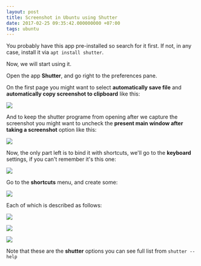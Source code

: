 ```yaml
---
layout: post
title: Screenshot in Ubuntu using Shutter
date: 2017-02-25 09:35:42.000000000 +07:00
tags: ubuntu
---
```

You probably have this app pre-installed so search for it first.
If not, in any case, install it via `apt install shutter`.

Now, we will start using it.

Open the app **Shutter**, and go right to the preferences pane.

On the first page you might want to select **automatically save file** and **automatically copy screenshot to clipboard** like this:

![](/content/images/2017/02/Shutter---Preferences_013-1.png)

And to keep the shutter programe from opening after we capture the screenshot you might want to uncheck the **present main window after taking a screenshot** option like this:

![](/content/images/2017/02/002_Shutter---Preferences-1.png)

Now, the only part left is to bind it with shortcuts, we'll go to the **keyboard** settings, if you can't remember it's this one:

![](/content/images/2017/02/003_Keyboard.png)

Go to the **shortcuts** menu, and create some:

![](/content/images/2017/02/004_Keyboard.png)

Each of which is described as follows:

![](/content/images/2017/02/Custom-Shortcut_009.png)

![](/content/images/2017/02/Custom-Shortcut_008.png)

![](/content/images/2017/02/Custom-Shortcut_007.png)

Note that these are the **shutter** options you can see full list from `shutter --help`
